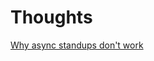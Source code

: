 # Thoughts

[Why async standups don't work](https://github.com/mquan/thoughts/blob/main/why-async-standups-dont-work.md)

